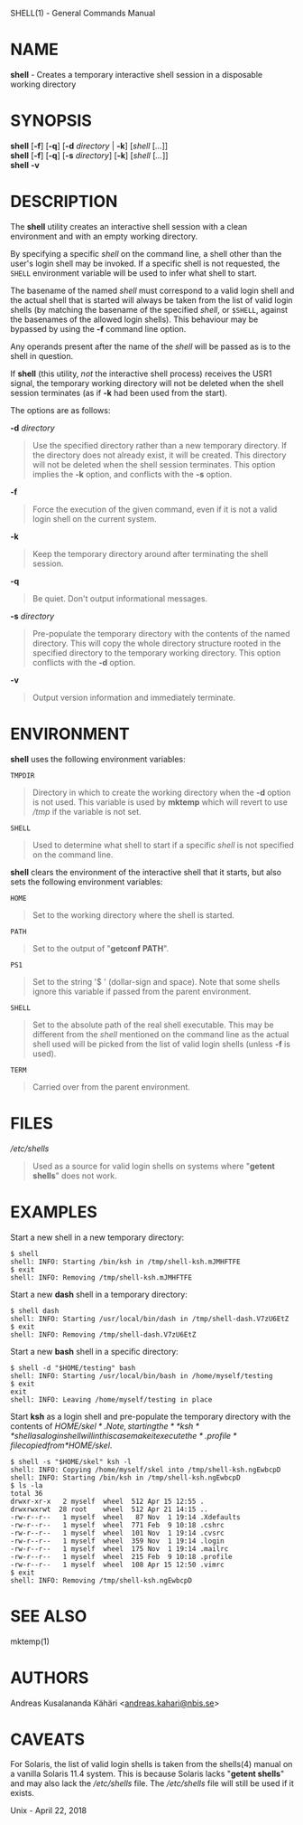 SHELL(1) - General Commands Manual

# NAME

**shell** - Creates a temporary interactive shell session in a disposable working directory

# SYNOPSIS

**shell**
\[**-f**]
\[**-q**]
\[**-d**&nbsp;*directory*&nbsp;|&nbsp;**-k**]
\[*shell*&nbsp;\[*...*]]  
**shell**
\[**-f**]
\[**-q**]
\[**-s**&nbsp;*directory*]
\[**-k**]
\[*shell*&nbsp;\[*...*]]  
**shell**
**-v**

# DESCRIPTION

The
**shell**
utility creates an interactive shell session with a clean environment
and with an empty working directory.

By specifying a specific
*shell*
on the command line, a shell other than the user's login shell may be
invoked.
If a specific shell is not requested, the
`SHELL`
environment variable will be used to infer what shell to start.

The basename of the named
*shell*
must correspond to a valid login shell and the actual shell that is
started will always be taken from the list of valid login shells (by
matching the basename of the specified
*shell*,
or
`$SHELL`,
against the basenames of
the allowed login shells).
This behaviour may be bypassed by using the
**-f**
command line option.

Any operands present after the name of the
*shell*
will be passed as is to the shell in question.

If
**shell**
(this utility,
*not*
the interactive shell process) receives the USR1 signal, the temporary
working directory will not be deleted when the shell session terminates
(as if
**-k**
had been used from the start).

The options are as follows:

**-d** *directory*

> Use the specified directory rather than a new temporary directory.
> If the directory does not already exist, it will be created.
> This directory will not be deleted when the shell session terminates.
> This option implies the
> **-k**
> option, and conflicts with the
> **-s**
> option.

**-f**

> Force the execution of the given command, even if it is not a valid
> login shell on the current system.

**-k**

> Keep the temporary directory around after terminating the shell session.

**-q**

> Be quiet.
> Don't output informational messages.

**-s** *directory*

> Pre-populate the temporary directory with the contents of the named
> directory.
> This will copy the whole directory structure rooted in the specified
> directory to the temporary working directory.
> This option conflicts with the
> **-d**
> option.

**-v**

> Output version information and immediately terminate.

# ENVIRONMENT

**shell**
uses the following environment variables:

`TMPDIR`

> Directory in which to create the working directory when the
> **-d**
> option is not used.
> This variable is used by
> **mktemp**
> which will revert to use
> */tmp*
> if the variable is not set.

`SHELL`

> Used to determine what shell to start if a specific
> *shell*
> is not specified on the command line.

**shell**
clears the environment of the interactive shell that it starts, but
also sets the following environment variables:

`HOME`

> Set to the working directory where the shell is started.

`PATH`

> Set to the output of
> "**getconf PATH**".

`PS1`

> Set to the string
> '$&#160;'
> (dollar-sign and space).
> Note that some shells ignore this variable if passed from the parent
> environment.

`SHELL`

> Set to the absolute path of the real shell executable.
> This may be different from the
> *shell*
> mentioned on the command line as the actual shell used will be picked
> from the list of valid login shells (unless
> **-f**
> is used).

`TERM`

> Carried over from the parent environment.

# FILES

*/etc/shells*

> Used as a source for valid login shells on systems where
> "**getent shells**"
> does not work.

# EXAMPLES

Start a new shell in a new temporary directory:

	$ shell
	shell: INFO: Starting /bin/ksh in /tmp/shell-ksh.mJMHFTFE
	$ exit
	shell: INFO: Removing /tmp/shell-ksh.mJMHFTFE

Start a new
**dash**
shell in a temporary directory:

	$ shell dash
	shell: INFO: Starting /usr/local/bin/dash in /tmp/shell-dash.V7zU6EtZ
	$ exit
	shell: INFO: Removing /tmp/shell-dash.V7zU6EtZ

Start a new
**bash**
shell in a specific directory:

	$ shell -d "$HOME/testing" bash
	shell: INFO: Starting /usr/local/bin/bash in /home/myself/testing
	$ exit
	exit
	shell: INFO: Leaving /home/myself/testing in place

Start
**ksh**
as a login shell and pre-populate the temporary directory with the
contents of
*$HOME/skel*.
Note, starting the
**ksh**
shell as a login shell will in this case make it execute the
*.profile*
file copied from
*$HOME/skel*.

	$ shell -s "$HOME/skel" ksh -l
	shell: INFO: Copying /home/myself/skel into /tmp/shell-ksh.ngEwbcpD
	shell: INFO: Starting /bin/ksh in /tmp/shell-ksh.ngEwbcpD
	$ ls -la
	total 36
	drwxr-xr-x   2 myself  wheel  512 Apr 15 12:55 .
	drwxrwxrwt  28 root    wheel  512 Apr 21 14:15 ..
	-rw-r--r--   1 myself  wheel   87 Nov  1 19:14 .Xdefaults
	-rw-r--r--   1 myself  wheel  771 Feb  9 10:18 .cshrc
	-rw-r--r--   1 myself  wheel  101 Nov  1 19:14 .cvsrc
	-rw-r--r--   1 myself  wheel  359 Nov  1 19:14 .login
	-rw-r--r--   1 myself  wheel  175 Nov  1 19:14 .mailrc
	-rw-r--r--   1 myself  wheel  215 Feb  9 10:18 .profile
	-rw-r--r--   1 myself  wheel  108 Apr 15 12:50 .vimrc
	$ exit
	shell: INFO: Removing /tmp/shell-ksh.ngEwbcpD

# SEE ALSO

mktemp(1)

# AUTHORS

Andreas Kusalananda K&#228;h&#228;ri &lt;[andreas.kahari@nbis.se](mailto:andreas.kahari@nbis.se)&gt;

# CAVEATS

For Solaris, the list of valid login shells is taken from the
shells(4)
manual on a vanilla Solaris 11.4 system.
This is because Solaris lacks
"**getent shells**"
and may also lack the
*/etc/shells*
file.
The
*/etc/shells*
file will still be used if it exists.

Unix - April 22, 2018
